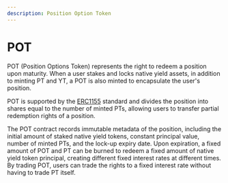```yaml
---
description: Position Option Token
---
```


# POT

POT (Position Options Token) represents the right to redeem a position upon maturity. When a user stakes and locks native yield assets, in addition to minting PT and YT, a POT is also minted to encapsulate the user's position.

POT is supported by the [ERC1155](https://eips.ethereum.org/EIPS/eip-1155) standard and divides the position into shares equal to the number of minted PTs, allowing users to transfer partial redemption rights of a position.

The POT contract records immutable metadata of the position, including the initial amount of staked native yield tokens, constant principal value, number of minted PTs, and the lock-up expiry date. Upon expiration, a fixed amount of POT and PT can be burned to redeem a fixed amount of native yield token principal, creating different fixed interest rates at different times. By trading POT, users can trade the rights to a fixed interest rate without having to trade PT itself.
